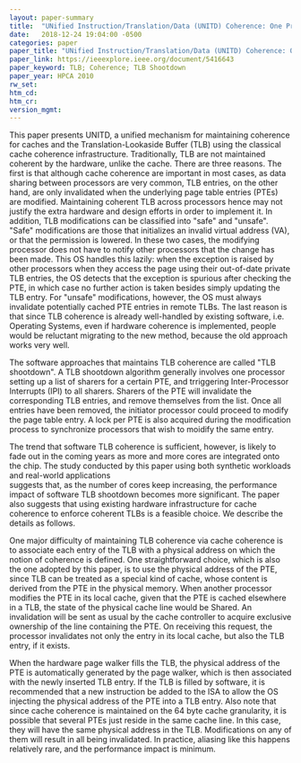 ```yaml
---
layout: paper-summary
title:  "UNified Instruction/Translation/Data (UNITD) Coherence: One Protocol to Rule Them All"
date:   2018-12-24 19:04:00 -0500
categories: paper
paper_title: "UNified Instruction/Translation/Data (UNITD) Coherence: One Protocol to Rule Them All"
paper_link: https://ieeexplore.ieee.org/document/5416643
paper_keyword: TLB; Coherence; TLB Shootdown
paper_year: HPCA 2010 
rw_set: 
htm_cd: 
htm_cr: 
version_mgmt: 
---
```


This paper presents UNITD, a unified mechanism for maintaining coherence for caches and the Translation-Lookaside Buffer 
(TLB) using the classical cache coherence infrastructure. Traditionally, TLB are not maintained coherent by the hardware,
unlike the cache. There are three reasons. The first is that although cache coherence are important in most cases, as data 
sharing between processors are very common, TLB entries, on the other hand, are only invalidated when the underlying page 
table entries (PTEs) are modified. Maintaining coherent TLB across processors hence may not justify the extra hardware and 
design efforts in order to implement it. In addition, TLB modifications can be classified into "safe" and "unsafe". "Safe" 
modifications are those that initializes an invalid virtual address (VA), or that the permission is lowered. In these two 
cases, the modifying processor does not have to notify other processors that the change has been made. This OS handles
this lazily: when the exception is raised by other processors when they access the page using their out-of-date private TLB
entries, the OS detects that the exception is spurious after checking the PTE, in which case no further action is taken
besides simply updating the TLB entry. For "unsafe" modifications, however, the OS must always invalidate potentially
cached PTE entries in remote TLBs. The last reason is that since TLB coherence is already well-handled by existing
software, i.e. Operating Systems, even if hardware coherence is implemented, people would be reluctant migrating to the 
new method, because the old approach works very well. 

The software approaches that maintains TLB coherence are called "TLB shootdown". A TLB shootdown algorithm generally involves
one processor setting up a list of sharers for a certain PTE, and trriggering Inter-Processor Interrupts (IPI) to all sharers.
Sharers of the PTE will invalidate the corresponding TLB entries, and remove themselves from the list. Once all entries have been
removed, the initiator processor could proceed to modify the page table entry. A lock per PTE is also acquired during 
the modification process to synchronize processors that wish to moidify the same entry.

The trend that software TLB coherence is sufficient, however, is likely to fade out in the coming years as more and more 
cores are integrated onto the chip. The study conducted by this paper using both synthetic workloads and real-world applications  
suggests that, as the number of cores keep increasing, the performance impact of software TLB shootdown becomes more 
significant. The paper also suggests that using existing hardware infrastructure for cache coherence to enforce 
coherent TLBs is a feasible choice. We describe the details as follows.

One major difficulty of maintaining TLB coherence via cache coherence is to associate each entry of the TLB with a 
physical address on which the notion of coherence is defined. One straightforward choice, which is also the one adopted 
by this paper, is to use the physical address of the PTE, since TLB can be treated as a special kind of cache, whose content
is derived from the PTE in the physical memory. When another processor modifies the PTE in its local cache, given that the 
PTE is cached elsewhere in a TLB, the state of the physical cache line would be Shared. An invalidation will be sent
as usual by the cache controller to acquire exclusive ownership of the line containing the PTE. On receiving this 
request, the processor invalidates not only the entry in its local cache, but also the TLB entry, if it exists.

When the hardware page walker fills the TLB, the physical address of the PTE is automatically generated by the page walker,
which is then associated with the newly inserted TLB entry. If the TLB is filled by software, it is recommended that a new 
instruction be added to the ISA to allow the OS injecting the physical address of the PTE into a TLB entry. Also note that
since cache coherence is maintained on the 64 byte cache granularity, it is possible that several PTEs just reside 
in the same cache line. In this case, they will have the same physical address in the TLB. Modifications on any of them
will result in all being invalidated. In practice, aliasing like this happens relatively rare, and the performance 
impact is minimum.